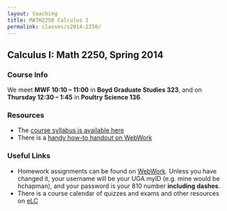 ```yaml
---
layout: teaching
title: MATH2250 Calculus I
permalink: classes/s2014-2250/
---
```


## Calculus I: Math 2250, Spring 2014

### Course Info

We meet **MWF 10:10 &ndash; 11:00** in **Boyd
Graduate Studies 323**, and on **Thursday 12:30 &ndash; 1:45** in **Poultry Science
136**.

### Resources

+ The [course syllabus is available here](/res/chapman_2250_s14_syllabus.pdf)
+ There is a [handy how-to handout on WebWork](/res/wwhowto_sp2014.pdf)

### Useful Links

+ Homework assignments can be found on [WebWork](https://webwork2.math.uga.edu/webwork2/Math2250_Chapman_S14). Unless you have changed it, your username will be your UGA myID (e.g. mine would be hchapman), and your password is your 810 number **including dashes**.
+ There is a course calendar of quizzes and exams and other resources on [eLC](https://uga.view.usg.edu/)
